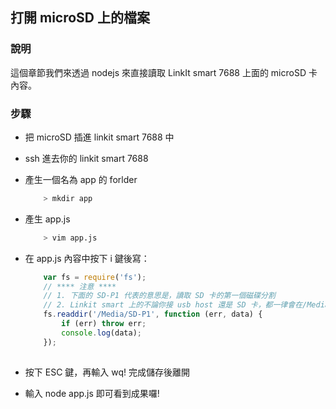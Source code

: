 ## 打開 microSD 上的檔案

### 說明

這個章節我們來透過 nodejs 來直接讀取 LinkIt smart 7688 上面的 microSD 卡內容。

### 步驟

* 把 microSD 插進 linkit smart 7688 中
* ssh 進去你的 linkit smart 7688
* 產生一個名為 app 的 forlder
    ```sh
        > mkdir app
    ```
* 產生 app.js 
    ```sh
        > vim app.js
    ```
* 在 app.js 內容中按下 i 鍵後寫：
    ``` js
        var fs = require('fs');
        // **** 注意 ****
        // 1. 下面的 SD-P1 代表的意思是，讀取 SD 卡的第一個磁碟分割
        // 2. Linkit smart 上的不論你接 usb host 還是 SD 卡，都一律會在/Media 資料夾下找到
        fs.readdir('/Media/SD-P1', function (err, data) {
            if (err) throw err;
            console.log(data);
        });
        
    ```
    
* 按下 ESC 鍵，再輸入 wq! 完成儲存後離開
* 輸入 node app.js 即可看到成果囉! 


    

        

    